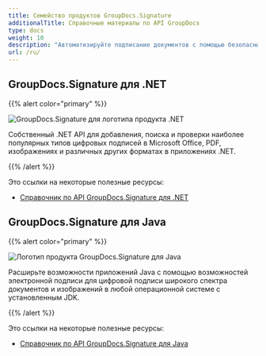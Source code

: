 ```yaml
---
title: Семейство продуктов GroupDocs.Signature
additionalTitle: Справочные материалы по API GroupDocs
type: docs
weight: 10
description: "Автоматизируйте подписание документов с помощью безопасных межплатформенных API-интерфейсов eSignature для ваших личных или деловых подписей."
url: /ru/
---
```


## GroupDocs.Signature для .NET

{{% alert color="primary" %}} 

![GroupDocs.Signature для логотипа продукта .NET](../gdocs_net.png)

Собственный .NET API для добавления, поиска и проверки наиболее популярных типов цифровых подписей в Microsoft Office, PDF, изображениях и различных других форматах в приложениях .NET.

{{% /alert %}} 

Это ссылки на некоторые полезные ресурсы:

- [Справочник по API GroupDocs.Signature для .NET](/signature/ru/net/)


## GroupDocs.Signature для Java

{{% alert color="primary" %}}

![Логотип продукта GroupDocs.Signature для Java](../gdocs_java.png)

Расширьте возможности приложений Java с помощью возможностей электронной подписи для цифровой подписи широкого спектра документов и изображений в любой операционной системе с установленным JDK.

{{% /alert %}}

Это ссылки на некоторые полезные ресурсы:

- [Справочник по API GroupDocs.Signature для Java](/signature/java/)
